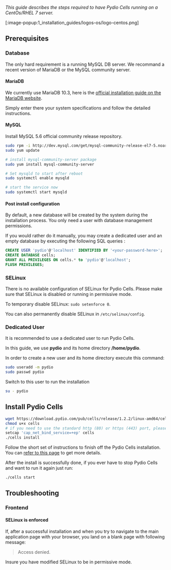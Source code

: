 _This guide describes the steps required to have Pydio Cells running on a CentOs/RHEL 7 server._

[:image-popup:1_installation_guides/logos-os/logo-centos.png]

## Prerequisites 

### Database

The only hard requirement is a running MySQL DB server. We recommand a recent version of MariaDB or the MySQL community server.

#### MariaDB

We currently use MariaDB 10.3, here is the [official installation guide on the MariaDB website](https://downloads.mariadb.org/mariadb/repositories/#distro=CentOS&version=10.3&mirror=23Media&distro_release=centos7-ppc64--centos7).

Simply enter there your system specifications and follow the detailed instructions.

#### MySQL

Install MySQL 5.6 official community release repository.

```bash
sudo rpm -i http://dev.mysql.com/get/mysql-community-release-el7-5.noarch.rpm
sudo yum update

# install mysql-community-server package
sudo yum install mysql-community-server

# Set mysqld to start after reboot
sudo systemctl enable mysqld

# start the service now
sudo systemctl start mysqld
```

#### Post install configuration

By default, a new database will be created by the system during the installation process. You only need a user with database management permissions.

If you would rather do it manually, you may create a dedicated user and an empty database by executing the following SQL queries :

```SQL
CREATE USER 'pydio'@'localhost' IDENTIFIED BY '<your-password-here>';
CREATE DATABASE cells;
GRANT ALL PRIVILEGES ON cells.* to 'pydio'@'localhost';
FLUSH PRIVILEGES;
```

### SELinux

There is no available configuration of SELinux for Pydio Cells. Please make sure that SELinux is disabled or running in permissive mode.

To temporary disable SELinux: `sudo setenforce 0`.

You can also permanently disable SELinux in `/etc/selinux/config`.

### Dedicated User

It is recommended to use a dedicated user to run Pydio Cells.

In this guide, we use **pydio** and its home directory **/home/pydio**.

In order to create a new user and its home directory execute this command:

```sh
sudo useradd -m pydio
sudo passwd pydio
```

Switch to this user to run the installation

```sh
su - pydio
```

## Install Pydio Cells

```sh
wget https://download.pydio.com/pub/cells/release/1.2.2/linux-amd64/cells
chmod u+x cells
# if you need to use the standard http (80) or https (443) port, please execute this command:
setcap 'cap_net_bind_service=+ep' cells
./cells install
```

Follow the short set of instructions to finish off the Pydio Cells installation. You can [refer to this page](/en/docs/cells/v1/install-pydio-cells) to get more details.

After the install is successfully done, if you ever have to stop Pydio Cells and want to run it again just run:

```sh
./cells start
```

## Troubleshooting

### Frontend

#### SELinux is enforced

If, after a successful installation and when you try to navigate to the main application page with your browser, you land on a blank page with following message:

> Access denied.

Insure you have modified SELinux to be in permissive mode.
